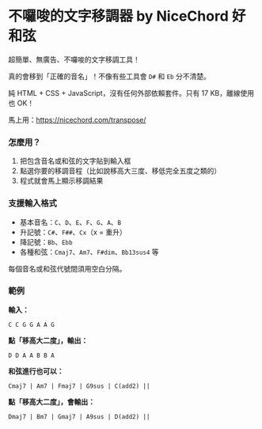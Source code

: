 # 不囉唆的文字移調器 by NiceChord 好和弦

超簡單、無廣告、不囉唆的文字移調工具！

真的會移到「正確的音名」！不像有些工具會 `D#` 和 `Eb` 分不清楚。

純 HTML + CSS + JavaScript，沒有任何外部依賴套件。只有 17 KB，離線使用也 OK！

馬上用：https://nicechord.com/transpose/

### 怎麼用？

1. 把包含音名或和弦的文字貼到輸入框
2. 點選你要的移調音程（比如說移高大三度、移低完全五度之類的）
3. 程式就會馬上顯示移調結果

### 支援輸入格式

- 基本音名：`C`、`D`、`E`、`F`、`G`、`A`、`B`
- 升記號：`C#`、`F##`、`Cx`（x = 重升）
- 降記號：`Bb`、`Ebb`
- 各種和弦：`Cmaj7`、`Am7`、`F#dim`、`Bb13sus4` 等

每個音名或和弦代號間須用空白分隔。

### 範例

**輸入：**
```
C C G G A A G
```

**點「移高大二度」，輸出：**
```
D D A A B B A
```

**和弦進行也可以：**
```
Cmaj7 | Am7 | Fmaj7 | G9sus | C(add2) ||
```

**點「移高大二度」，會輸出：**
```
Dmaj7 | Bm7 | Gmaj7 | A9sus | D(add2) ||
```


